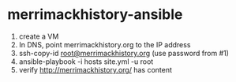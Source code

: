 # merrimackhistory-ansible

1) create a VM
2) In DNS, point merrimackhistory.org to the IP address
3) ssh-copy-id root@merrimackhistory.org (use password from #1)
4) ansible-playbook -i hosts site.yml -u root
5) verify http://merrimackhistory.org/ has content


